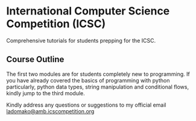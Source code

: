 # International Computer Science Competition (ICSC)
Comprehensive tutorials for students prepping for the ICSC.

## Course Outline
The first two modules are for students completely new to programming.
If you have already covered the basics of programming with python particularly, python data types, string manipulation and conditional flows, kindly jump to the third module.

Kindly address any questions or suggestions to my official email ladomako@amb.icscompetition.org
